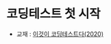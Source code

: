 # 코딩테스트 첫 시작
* 교재 : [이것이 코딩테스트다(2020)](https://www.coupang.com/vp/products/1916359541?itemId=3253639166&vendorItemId=71240711151&src=1042503&spec=10304982&addtag=400&ctag=1916359541&lptag=10304982I3253639166&itime=20211119114446&pageType=PRODUCT&pageValue=1916359541&wPcid=16255339804488722614658&wRef=&wTime=20211119114446&redirect=landing&gclid=Cj0KCQiAkNiMBhCxARIsAIDDKNWsw76TyN1OOgPzleeVdFoG4h7n8138GoPAPwBzqrlBWXSUOEyWlOcaApWEEALw_wcB&campaignid=&adgroupid=&isAddedCart=)
